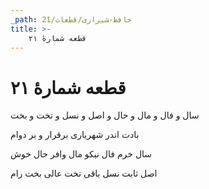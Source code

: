 ```yaml
---
_path: حافظ-شیرازی/قطعات/21
title: >-
    قطعه شمارهٔ ۲۱
---
```

# قطعه شمارهٔ ۲۱

<div class="b" id="bn1"><div class="m1"><p>سال و فال و مال و حال و اصل و نسل و تخت و بخت</p></div>
<div class="m2"><p>بادت اندر شهریاری برقرار و بر دوام</p></div></div>
<div class="b" id="bn2"><div class="m1"><p>سال خرم فال نیکو مال وافر حال خوش</p></div>
<div class="m2"><p>اصل ثابت نسل باقی تخت عالی بخت رام</p></div></div>
